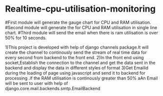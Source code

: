 # Realtime-cpu-utilisation-monitoring
#First module will  generate the gauge chart for CPU and RAM utilisation.
#Second module will generate the  for CPU and RAM utilisation in single line chart.
#Third module will send the email when there is ram utilisation is over 50% for 10 seconds.

1)This project is developed with help of django channels package.It will create the channel to continously send the stream of real time data for every second from backend  to the front end.
2)In the front end using socket,Establish the connection to the channel and get the data sent in the backend and  display the data in different styles of format
3)Get Emailid during the loading of page using javascript and send it to backend for processing .if the RAM utilisation is continously greater than 50% aAn Email will  be  sent to user with help of django.core.mail.backends.smtp.EmailBackend

